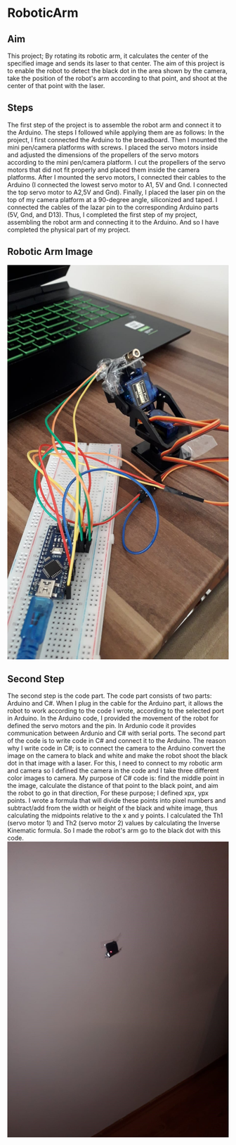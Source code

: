 # RoboticArm
## Aim
This project; By rotating its robotic arm, it calculates the center of the specified image and sends its laser to that center.
The aim of this project is to enable the robot to detect the black dot in the area shown by the camera, take the position of the robot's arm according to that point, and shoot at the center of that point with the laser.
## Steps
The first step of the project is to assemble the robot arm and connect it to the Arduino. The steps I followed while applying them are as follows: In the project, I first connected the Arduino to the breadboard. Then I mounted the mini pen/camera platforms with screws. I placed the servo motors inside and adjusted the dimensions of the propellers of the servo motors according to the mini pen/camera platform. I cut the propellers of the servo motors that did not fit properly and placed them inside the camera platforms. After I mounted the servo motors, I connected their cables to the Arduino (I connected the lowest servo motor to A1, 5V and Gnd. I connected the top servo motor to A2,5V and Gnd). Finally, I placed the laser pin on the top of my camera platform at a 90-degree angle, siliconized and taped. I connected the cables of the lazar pin to the corresponding Arduino parts (5V, Gnd, and D13). Thus, I completed the first step of my project, assembling the robot arm and connecting it to the Arduino. And so I have completed the physical part of my project.
## Robotic Arm Image
![Repo](RoboticArm.jpeg)
## Second Step
The second step is the code part. The code part consists of two parts: Arduino and C#. When I plug in the cable for the Arduino part, it allows the robot to work according to the code I wrote, according to the selected port in Arduino. In the Arduino code, I provided the movement of the robot for defined the servo motors and the pin. In Ardunio code it provides communication between Ardunio and C# with serial ports. 
The second part of the code is to write code in C# and connect it to the Arduino. The reason why I write code in C#; is to connect the camera to the Arduino convert the image on the camera to black and white and make the robot shoot the black dot in that image with a laser. For this, I need to connect to my robotic arm and camera so I defined the camera in the code and I take three different color images to camera. My purpose of C# code is: find the middle point in the image, calculate the distance of that point to the black point, and aim the robot to go in that direction, For these purpose; I defined xpx, ypx points. I wrote a formula that will divide these points into pixel numbers and subtract/add from the width or height of the black and white image, thus calculating the midpoints relative to the x and y points. I calculated the Th1 (servo motor 1) and Th2 (servo motor 2) values by calculating the Inverse Kinematic formula. So I made the robot's arm go to the black dot with this code. 
![Repo](Target.jpg)
